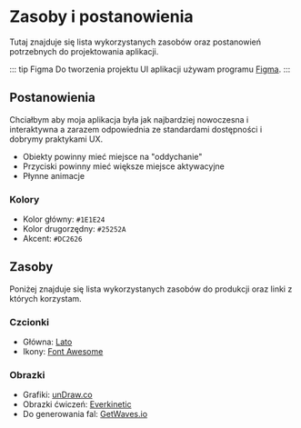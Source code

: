 # Zasoby i postanowienia

Tutaj znajduje się lista wykorzystanych zasobów oraz postanowień potrzebnych do projektowania aplikacji.

::: tip Figma
Do tworzenia projektu UI aplikacji używam programu [Figma](https://www.figma.com/).
:::

## Postanowienia

Chciałbym aby moja aplikacja była jak najbardziej nowoczesna i interaktywna a zarazem odpowiednia ze standardami dostępności i dobrymy praktykami UX.

- Obiekty powinny mieć miejsce na "oddychanie"
- Przyciski powinny mieć większe miejsce aktywacyjne
- Płynne animacje

### Kolory

- Kolor główny: `#1E1E24`
- Kolor drugorzędny: `#25252A`
- Akcent: `#DC2626`

## Zasoby

Poniżej znajduje się lista wykorzystanych zasobów do produkcji oraz linki z których korzystam.

### Czcionki

- Główna: [Lato](https://fonts.google.com/specimen/Lato)
- Ikony: [Font Awesome](https://fontawesome.com/)

### Obrazki

- Grafiki: [unDraw.co](https://undraw.co/illustrations)
- Obrazki ćwiczeń: [Everkinetic](https://github.com/everkinetic/data)
- Do generowania fal: [GetWaves.io](https://getwaves.io/)
